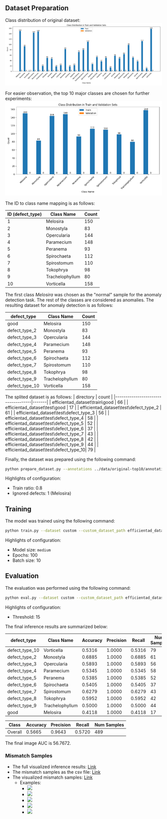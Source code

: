 ## Dataset Preparation

Class distribution of original dataset:
![](./assets/class_distribution_all.png)

For easier observation, the top 10 major classes are chosen for further experiments:
![](./assets/class_distribution_top10.png)

<div style="page-break-after: always;"></div>
The ID to class name mapping is as follows:

| ID (defect_type) | Class Name       | Count |
|-----------|------------------|-------|
| 1         | Melosira         | 150   |
| 2         | Monostyla        | 83    |
| 3         | Opercularia      | 144   |
| 4         | Paramecium       | 148   |
| 5         | Peranema         | 93    |
| 6         | Spirochaeta      | 112   |
| 7         | Spirostomum      | 110   |
| 8         | Tokophrya        | 98    |
| 9         | Trachelophyllum  | 80    |
| 10        | Vorticella       | 158   |

The first class *Melosira* was chosen as the "normal" sample for the anomaly detection task. The rest of the classes are considered as anomalies. The resulting dataset for anomaly detection is as follows:

| defect_type   | Class Name       | Count |
|---------------|------------------|-------|
| good          | Melosira         | 150   |
| defect_type_2 | Monostyla        | 83    |
| defect_type_3 | Opercularia      | 144   |
| defect_type_4 | Paramecium       | 148   |
| defect_type_5 | Peranema         | 93    |
| defect_type_6 | Spirochaeta      | 112   |
| defect_type_7 | Spirostomum      | 110   |
| defect_type_8 | Tokophrya        | 98    |
| defect_type_9 | Trachelophyllum  | 80    |
| defect_type_10| Vorticella       | 158   |


<div style="page-break-after: always;"></div>

The splited dataset is as follows:
| directory                          | count |
|------------------------------------|-------|
| efficientad_dataset\train\good     | 66    |
| efficientad_dataset\test\good      | 17    |
| efficientad_dataset\test\defect_type_2 | 61    |
| efficientad_dataset\test\defect_type_3 | 56    |
| efficientad_dataset\test\defect_type_4 | 58    |
| efficientad_dataset\test\defect_type_5 | 52    |
| efficientad_dataset\test\defect_type_6 | 37    |
| efficientad_dataset\test\defect_type_7 | 43    |
| efficientad_dataset\test\defect_type_8 | 42    |
| efficientad_dataset\test\defect_type_9 | 44    |
| efficientad_dataset\test\defect_type_10| 79    |

Finally, the dataset was prepared using the following command:
```bash
python prepare_dataset.py --annotations ../data/original-top10/annotations/instance.json --labeled_dir ../data/original-top10/images/ --unlabeled_dir ../data/original-top10/normal/B/ --output_dir efficientad_dataset --train_ratio 0.8 --ignore_defects 1
```

Highlights of configuration:
- Train ratio: 0.8
- Ignored defects: 1 (Melosira)

## Training

The model was trained using the following command:
```bash
python train.py --dataset custom --custom_dataset_path efficientad_dataset --output_dir output/1 --model_size medium --w models/teacher_medium.pth --epochs 100 --batch_size 10
```

Highlights of configuration:
- Model size: `medium`
- Epochs: 100
- Batch size: 10

## Evaluation

The evaluation was performed using the following command:
```bash
python eval.py --dataset custom --custom_dataset_path efficientad_dataset --output_dir output/1 --model_size medium -w ./models/teacher_medium.pth --map_format jpg --threshold 15 --weights_dir output/1/trainings/custom
```

Highlights of configuration:
- Threshold: 15

<div style="page-break-after: always;"></div>

The final inference results are summarized below:

| defect_type     | Class Name        | Accuracy | Precision | Recall | Num Samples |
|-----------------|-------------------|----------|-----------|--------|-------------|
| defect_type_10  | Vorticella        | 0.5316   | 1.0000    | 0.5316 | 79          |
| defect_type_2   | Monostyla         | 0.6885   | 1.0000    | 0.6885 | 61          |
| defect_type_3   | Opercularia       | 0.5893   | 1.0000    | 0.5893 | 56          |
| defect_type_4   | Paramecium        | 0.5345   | 1.0000    | 0.5345 | 58          |
| defect_type_5   | Peranema          | 0.5385   | 1.0000    | 0.5385 | 52          |
| defect_type_6   | Spirochaeta       | 0.5405   | 1.0000    | 0.5405 | 37          |
| defect_type_7   | Spirostomum       | 0.6279   | 1.0000    | 0.6279 | 43          |
| defect_type_8   | Tokophrya         | 0.5952   | 1.0000    | 0.5952 | 42          |
| defect_type_9   | Trachelophyllum   | 0.5000   | 1.0000    | 0.5000 | 44          |
| good            | Melosira          | 0.4118   | 1.0000    | 0.4118 | 17          |

| Class   | Accuracy | Precision | Recall | Num Samples |
|---------|----------|-----------|--------|-------------|
| Overall | 0.5665   | 0.9643    | 0.5720 | 489         |

The final image AUC is 56.7672.

### Mismatch Samples

* The full visualized inference results: [Link](https://1drv.ms/f/s!AlAQ-CS5MKZWk6cK1IKXDmSwF1yqPA?e=gvbNzP)
* The mismatch samples as the csv file: [Link](https://1drv.ms/u/s!AlAQ-CS5MKZWk6cW2rV32lYksugivA?e=Ll1zTz)
* The visualized mismatch samples: [Link](https://1drv.ms/f/s!AlAQ-CS5MKZWk6cVMuwUMh1EFX8e6g?e=OEnRVj)
    * Examples:
        * ![](./output/1/anomaly_maps/custom/test/mismatch_samples_visualized/Melosira_34236705005_550b3e43bc_b.jpg)
        * ![](./output/1/anomaly_maps/custom/test/mismatch_samples_visualized/Melosira_images%20(35).jpg)
        * ![](./output/1/anomaly_maps/custom/test/mismatch_samples_visualized/Opercularia_images%20(9).jpg)
        * ![](./output/1/anomaly_maps/custom/test/mismatch_samples_visualized/Paramecium_images%20(10).jpg)
        * ![](./output/1/anomaly_maps/custom/test/mismatch_samples_visualized/Tokophrya_images%20(24).jpg)